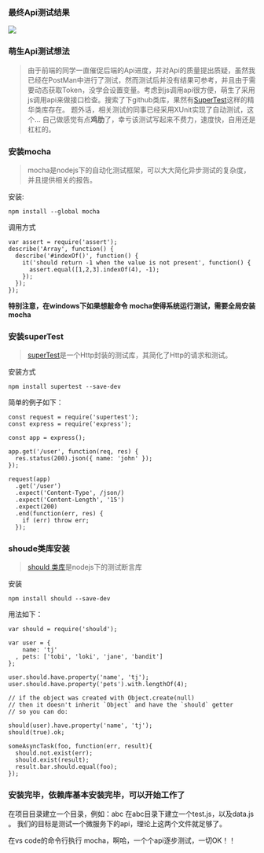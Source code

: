 ### 最终Api测试结果
![](http://codeex.cn/wp-content/uploads/2018/05/ad6c0f9e2234c611756c7f51fa811db6.png)
### 萌生Api测试想法
> 由于前端的同学一直催促后端的Api进度，并对Api的质量提出质疑，虽然我已经在PostMan中进行了测试，然而测试后并没有结果可参考，并且由于需要动态获取Token，没学会设置变量。考虑到js调用api很方便，萌生了采用js调用api来做接口检查。搜索了下github类库，果然有[SuperTest](https://github.com/visionmedia/supertest "SuperTest")这样的精华类库存在。
> 题外话，相关测试的同事已经采用XUnit实现了自动测试，这个... 自己做感觉有点**鸡肋**了，幸亏该测试写起来不费力，速度快，自用还是杠杠的。
### 安装mocha
> mocha是nodejs下的自动化测试框架，可以大大简化异步测试的复杂度，并且提供相关的报告。

安装:
```
npm install --global mocha
```
调用方式
```
var assert = require('assert');
describe('Array', function() {
  describe('#indexOf()', function() {
    it('should return -1 when the value is not present', function() {
      assert.equal([1,2,3].indexOf(4), -1);
    });
  });
});
```
**特别注意，在windows下如果想敲命令 mocha使得系统运行测试，需要全局安装mocha**
### 安装superTest
> [superTest](https://github.com/visionmedia/supertest "superTest")是一个Http封装的测试库，其简化了Http的请求和测试。

安装方式
```
npm install supertest --save-dev
```
简单的例子如下：
```
const request = require('supertest');
const express = require('express');

const app = express();

app.get('/user', function(req, res) {
  res.status(200).json({ name: 'john' });
});

request(app)
  .get('/user')
  .expect('Content-Type', /json/)
  .expect('Content-Length', '15')
  .expect(200)
  .end(function(err, res) {
    if (err) throw err;
  });
```
### shoude类库安装
> [should 类库](https://github.com/tj/should.js "should 类库")是nodejs下的测试断言库

安装
```
npm install should --save-dev
```
用法如下：
```
var should = require('should');

var user = {
    name: 'tj'
  , pets: ['tobi', 'loki', 'jane', 'bandit']
};

user.should.have.property('name', 'tj');
user.should.have.property('pets').with.lengthOf(4);

// if the object was created with Object.create(null)
// then it doesn't inherit `Object` and have the `should` getter
// so you can do:

should(user).have.property('name', 'tj');
should(true).ok;

someAsyncTask(foo, function(err, result){
  should.not.exist(err);
  should.exist(result);
  result.bar.should.equal(foo);
});
```
### 安装完毕，依赖库基本安装完毕，可以开始工作了
在项目目录建立一个目录，例如：abc
在abc目录下建立一个test.js，以及data.js 。
我们的目标是测试一个微服务下的api，理论上这两个文件就足够了。

在vs code的命令行执行 mocha，啊哈，一个个api逐步测试，一切OK！！




